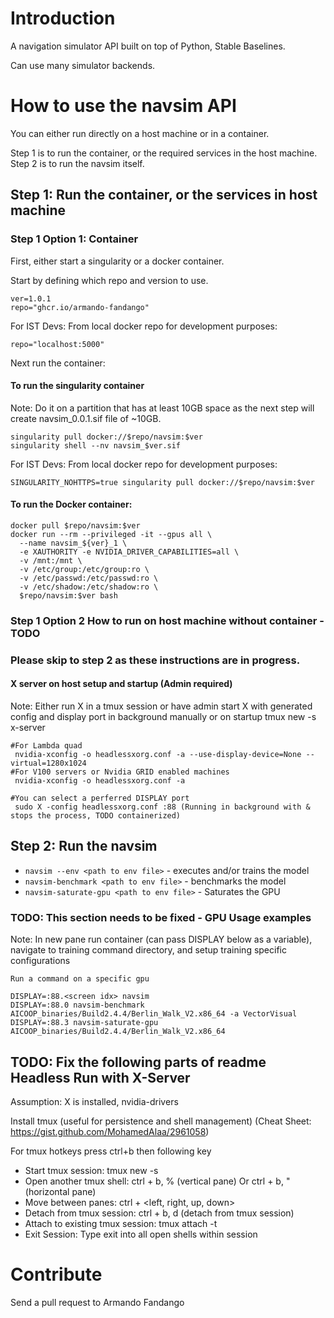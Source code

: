 # Introduction 
A navigation simulator API built on top of Python, Stable Baselines.

Can use many simulator backends.

# How to use the navsim API

You can either run directly on a host machine or in a container. 

Step 1 is to run the container, or the required services in the host machine.
Step 2 is to run the navsim itself.

## Step 1: Run the container, or the services in host machine

### Step 1 Option 1: Container
First, either start a singularity or a docker container.

Start by defining which repo and version to use.
```
ver=1.0.1
repo="ghcr.io/armando-fandango"
```
For IST Devs: From local docker repo for development purposes:
```
repo="localhost:5000"
```
Next run the container:
#### To run the singularity container
Note: Do it on a partition that has at least 10GB space as the next step will create navsim_0.0.1.sif file of ~10GB.

```
singularity pull docker://$repo/navsim:$ver
singularity shell --nv navsim_$ver.sif
```
For IST Devs: From local docker repo for development purposes:
```
SINGULARITY_NOHTTPS=true singularity pull docker://$repo/navsim:$ver
```
#### To run the Docker container:

```
docker pull $repo/navsim:$ver
docker run --rm --privileged -it --gpus all \
  --name navsim_${ver}_1 \
  -e XAUTHORITY -e NVIDIA_DRIVER_CAPABILITIES=all \
  -v /mnt:/mnt \
  -v /etc/group:/etc/group:ro \
  -v /etc/passwd:/etc/passwd:ro \
  -v /etc/shadow:/etc/shadow:ro \
  $repo/navsim:$ver bash
```

### Step 1 Option 2 How to run on host machine without container - TODO
### Please skip to step 2 as these instructions are in progress.
#### X server on host setup and startup (Admin required)

Note: Either run X in a tmux session or have admin start X with generated config and display port in background manually or on startup
 tmux new -s x-server
```
#For Lambda quad
 nvidia-xconfig -o headlessxorg.conf -a --use-display-device=None --virtual=1280x1024
#For V100 servers or Nvidia GRID enabled machines
 nvidia-xconfig -o headlessxorg.conf -a 

#You can select a perferred DISPLAY port
 sudo X -config headlessxorg.conf :88 (Running in background with & stops the process, TODO containerized)
```

## Step 2: Run the navsim
* `navsim --env <path to env file>` - executes and/or trains the model
* `navsim-benchmark <path to env file>` - benchmarks the model
* `navsim-saturate-gpu <path to env file>` - Saturates the GPU

### TODO: This section needs to be fixed - GPU Usage examples
Note: In new pane run container (can pass DISPLAY below as a variable), navigate to training command directory, and setup training specific configurations
```
Run a command on a specific gpu

DISPLAY=:88.<screen idx> navsim 
DISPLAY=:88.0 navsim-benchmark AICOOP_binaries/Build2.4.4/Berlin_Walk_V2.x86_64 -a VectorVisual
DISPLAY=:88.3 navsim-saturate-gpu AICOOP_binaries/Build2.4.4/Berlin_Walk_V2.x86_64  
```

## TODO: Fix the following parts of readme Headless Run with X-Server 

Assumption: X is installed, nvidia-drivers

Install tmux (useful for persistence and shell management) (Cheat Sheet: https://gist.github.com/MohamedAlaa/2961058)  

For tmux hotkeys press ctrl+b then following key  

* Start tmux session: tmux new -s <session name>
* Open another tmux shell: ctrl + b, % (vertical pane) Or ctrl + b, " (horizontal pane)
* Move between panes: ctrl + <left, right, up, down>
* Detach from tmux session: ctrl + b, d  (detach from tmux session)
* Attach to existing tmux session: tmux attach -t <session name>
* Exit Session: Type exit into all open shells within session


# Contribute

Send a pull request to Armando Fandango
